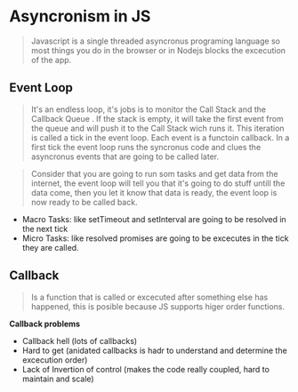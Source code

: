 # Asyncronism in JS
>Javascript is a single threaded asyncronus programing language so most things you do in the browser or in Nodejs blocks the excecution of the app.

## Event Loop
>It's an endless loop, it's jobs is to monitor the Call Stack and the Callback Queue . If the stack is empty, it will take the first event from the queue and will push it to the Call Stack wich runs it. This iteration is called a tick in the event loop. Each event is a functoin callback. In a first tick the event loop runs the syncronus code and clues the asyncronus events that are going to be called later.

>Consider that you are going to run som tasks and get data from the internet, the event loop will tell you that it's going to do stuff untill the data come, then you let it know that data is ready, the event loop is now ready to be called back.

- Macro Tasks: like setTimeout and setInterval are going to be resolved in the next tick
- Micro Tasks: like resolved promises are going to be excecutes in the tick they are called.

## Callback
> Is a function that is called or excecuted after something else has happened, this is posible because JS supports higer order functions.

**Callback problems**
- Callback hell (lots of callbacks)
- Hard to get (anidated callbacks is hadr to understand and determine the excecution order)
- Lack of Invertion of control (makes the code really coupled, hard to maintain and scale)
